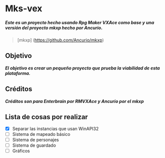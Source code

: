 # Mks-vex
##### Este es un proyecto hecho usando Rpg Maker VXAce como base y una versión del proyecto **mkxp** hecho por Ancurio.
> [mkxp] (https://github.com/Ancurio/mkxp)

## Objetivo
##### El objetivo es crear un pequeño proyecto que prueba la viabilidad de esta plataforma.

## Créditos
##### Créditos son para Enterbrain por RMVXAce y Ancurio por el **mkxp**

## Lista de cosas por realizar

- [x] Separar las instancias que usan WinAPI32
- [ ] Sistema de mapeado básico
- [ ] Sistema de personajes
- [ ] Sistema de guardado
- [ ] Gráficos
